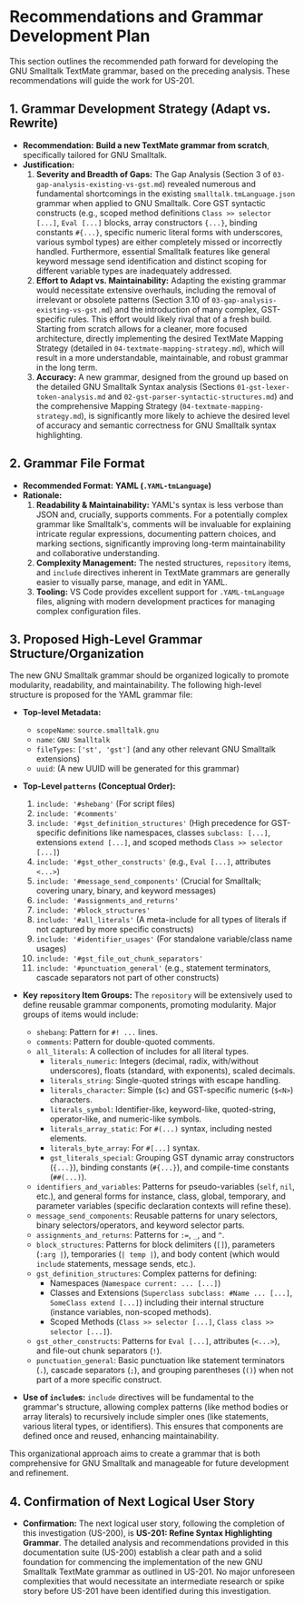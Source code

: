 # Recommendations and Grammar Development Plan

This section outlines the recommended path forward for developing the GNU Smalltalk TextMate grammar, based on the preceding analysis. These recommendations will guide the work for US-201.

## 1. Grammar Development Strategy (Adapt vs. Rewrite)

*   **Recommendation:** **Build a new TextMate grammar from scratch**, specifically tailored for GNU Smalltalk.
*   **Justification:**
    1.  **Severity and Breadth of Gaps:** The Gap Analysis (Section 3 of `03-gap-analysis-existing-vs-gst.md`) revealed numerous and fundamental shortcomings in the existing `smalltalk.tmLanguage.json` grammar when applied to GNU Smalltalk. Core GST syntactic constructs (e.g., scoped method definitions `Class >> selector [...]`, `Eval [...]` blocks, array constructors `{...}`, binding constants `#{...}`, specific numeric literal forms with underscores, various symbol types) are either completely missed or incorrectly handled. Furthermore, essential Smalltalk features like general keyword message send identification and distinct scoping for different variable types are inadequately addressed.
    2.  **Effort to Adapt vs. Maintainability:** Adapting the existing grammar would necessitate extensive overhauls, including the removal of irrelevant or obsolete patterns (Section 3.10 of `03-gap-analysis-existing-vs-gst.md`) and the introduction of many complex, GST-specific rules. This effort would likely rival that of a fresh build. Starting from scratch allows for a cleaner, more focused architecture, directly implementing the desired TextMate Mapping Strategy (detailed in `04-textmate-mapping-strategy.md`), which will result in a more understandable, maintainable, and robust grammar in the long term.
    3.  **Accuracy:** A new grammar, designed from the ground up based on the detailed GNU Smalltalk Syntax analysis (Sections `01-gst-lexer-token-analysis.md` and `02-gst-parser-syntactic-structures.md`) and the comprehensive Mapping Strategy (`04-textmate-mapping-strategy.md`), is significantly more likely to achieve the desired level of accuracy and semantic correctness for GNU Smalltalk syntax highlighting.

## 2. Grammar File Format

*   **Recommended Format:** **YAML (`.YAML-tmLanguage`)**
*   **Rationale:**
    1.  **Readability & Maintainability:** YAML's syntax is less verbose than JSON and, crucially, supports comments. For a potentially complex grammar like Smalltalk's, comments will be invaluable for explaining intricate regular expressions, documenting pattern choices, and marking sections, significantly improving long-term maintainability and collaborative understanding.
    2.  **Complexity Management:** The nested structures, `repository` items, and `include` directives inherent in TextMate grammars are generally easier to visually parse, manage, and edit in YAML.
    3.  **Tooling:** VS Code provides excellent support for `.YAML-tmLanguage` files, aligning with modern development practices for managing complex configuration files.

## 3. Proposed High-Level Grammar Structure/Organization

The new GNU Smalltalk grammar should be organized logically to promote modularity, readability, and maintainability. The following high-level structure is proposed for the YAML grammar file:

*   **Top-level Metadata:**
    *   `scopeName`: `source.smalltalk.gnu`
    *   `name`: `GNU Smalltalk`
    *   `fileTypes`: `['st', 'gst']` (and any other relevant GNU Smalltalk extensions)
    *   `uuid`: (A new UUID will be generated for this grammar)

*   **Top-Level `patterns` (Conceptual Order):**
    1.  `include: '#shebang'` (For script files)
    2.  `include: '#comments'`
    3.  `include: '#gst_definition_structures'` (High precedence for GST-specific definitions like namespaces, classes `subclass: [...]`, extensions `extend [...]`, and scoped methods `Class >> selector [...]`)
    4.  `include: '#gst_other_constructs'` (e.g., `Eval [...]`, attributes `<...>`)
    5.  `include: '#message_send_components'` (Crucial for Smalltalk; covering unary, binary, and keyword messages)
    6.  `include: '#assignments_and_returns'`
    7.  `include: '#block_structures'`
    8.  `include: '#all_literals'` (A meta-include for all types of literals if not captured by more specific constructs)
    9.  `include: '#identifier_usages'` (For standalone variable/class name usages)
    10. `include: '#gst_file_out_chunk_separators'`
    11. `include: '#punctuation_general'` (e.g., statement terminators, cascade separators not part of other constructs)

*   **Key `repository` Item Groups:** The `repository` will be extensively used to define reusable grammar components, promoting modularity. Major groups of items would include:
    *   `shebang`: Pattern for `#! ...` lines.
    *   `comments`: Pattern for double-quoted comments.
    *   `all_literals`: A collection of includes for all literal types.
        *   `literals_numeric`: Integers (decimal, radix, with/without underscores), floats (standard, with exponents), scaled decimals.
        *   `literals_string`: Single-quoted strings with escape handling.
        *   `literals_character`: Simple (`$c`) and GST-specific numeric (`$<N>`) characters.
        *   `literals_symbol`: Identifier-like, keyword-like, quoted-string, operator-like, and numeric-like symbols.
        *   `literals_array_static`: For `#(...)` syntax, including nested elements.
        *   `literals_byte_array`: For `#[...]` syntax.
        *   `gst_literals_special`: Grouping GST dynamic array constructors (`{...}`), binding constants (`#{...}`), and compile-time constants (`##(...)`).
    *   `identifiers_and_variables`: Patterns for pseudo-variables (`self`, `nil`, etc.), and general forms for instance, class, global, temporary, and parameter variables (specific declaration contexts will refine these).
    *   `message_send_components`: Reusable patterns for unary selectors, binary selectors/operators, and keyword selector parts.
    *   `assignments_and_returns`: Patterns for `:=`, `_`, and `^`.
    *   `block_structures`: Patterns for block delimiters (`[]`), parameters (`:arg |`), temporaries (`| temp |`), and body content (which would `include` statements, message sends, etc.).
    *   `gst_definition_structures`: Complex patterns for defining:
        *   Namespaces (`Namespace current: ... [...]`)
        *   Classes and Extensions (`Superclass subclass: #Name ... [...]`, `SomeClass extend [...]`) including their internal structure (instance variables, non-scoped methods).
        *   Scoped Methods (`Class >> selector [...]`, `Class class >> selector [...]`).
    *   `gst_other_constructs`: Patterns for `Eval [...]`, attributes (`<...>`), and file-out chunk separators (`!`).
    *   `punctuation_general`: Basic punctuation like statement terminators (`.`), cascade separators (`;`), and grouping parentheses (`()`) when not part of a more specific construct.

*   **Use of `include`s:** `include` directives will be fundamental to the grammar's structure, allowing complex patterns (like method bodies or array literals) to recursively include simpler ones (like statements, various literal types, or identifiers). This ensures that components are defined once and reused, enhancing maintainability.

This organizational approach aims to create a grammar that is both comprehensive for GNU Smalltalk and manageable for future development and refinement.

## 4. Confirmation of Next Logical User Story

*   **Confirmation:** The next logical user story, following the completion of this investigation (US-200), is **US-201: Refine Syntax Highlighting Grammar**. The detailed analysis and recommendations provided in this documentation suite (US-200) establish a clear path and a solid foundation for commencing the implementation of the new GNU Smalltalk TextMate grammar as outlined in US-201. No major unforeseen complexities that would necessitate an intermediate research or spike story before US-201 have been identified during this investigation.
